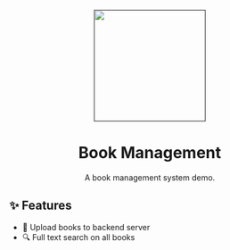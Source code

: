 <p align="center">
  <a href="">
    <img width="200" src="https://i.pinimg.com/originals/dd/64/da/dd64da585bc57cb05e5fd4d8ce873f57.png">
  </a>
</p>

<h1 align="center">Book Management</h1>

<div align="center">

A book management system demo.

</div>

## ✨ Features
- 📘 Upload books to backend server
- 🔍 Full text search on all books
